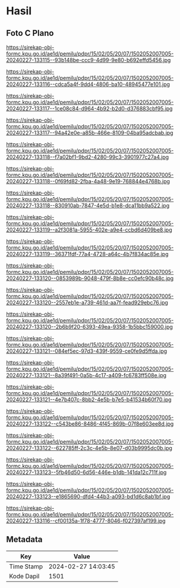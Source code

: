 # Hasil

## Foto C Plano

https://sirekap-obj-formc.kpu.go.id/ae1d/pemilu/pdpr/15/02/05/20/07/1502052007005-20240227-133115--93b148be-ccc9-4d99-9e80-b692effd5456.jpg

https://sirekap-obj-formc.kpu.go.id/ae1d/pemilu/pdpr/15/02/05/20/07/1502052007005-20240227-133116--cdca5a4f-9dd4-4806-ba10-48945477e101.jpg

https://sirekap-obj-formc.kpu.go.id/ae1d/pemilu/pdpr/15/02/05/20/07/1502052007005-20240227-133117--1ce08c84-d964-4b92-b2d0-d376883cbf95.jpg

https://sirekap-obj-formc.kpu.go.id/ae1d/pemilu/pdpr/15/02/05/20/07/1502052007005-20240227-133117--94a42e0e-a85b-466e-8109-04ba95adcbab.jpg

https://sirekap-obj-formc.kpu.go.id/ae1d/pemilu/pdpr/15/02/05/20/07/1502052007005-20240227-133118--f7a02bf1-9bd2-4280-99c3-3901977c27a4.jpg

https://sirekap-obj-formc.kpu.go.id/ae1d/pemilu/pdpr/15/02/05/20/07/1502052007005-20240227-133118--0f69fd82-2fba-4a48-9e19-768844e4768b.jpg

https://sirekap-obj-formc.kpu.go.id/ae1d/pemilu/pdpr/15/02/05/20/07/1502052007005-20240227-133118--830910ab-7847-4e5d-b1e8-dca11bb9a522.jpg

https://sirekap-obj-formc.kpu.go.id/ae1d/pemilu/pdpr/15/02/05/20/07/1502052007005-20240227-133119--a2f3081a-5955-402e-a9e4-ccbd6d409be8.jpg

https://sirekap-obj-formc.kpu.go.id/ae1d/pemilu/pdpr/15/02/05/20/07/1502052007005-20240227-133119--36371fdf-77a4-4728-a64c-4b7f834ac85e.jpg

https://sirekap-obj-formc.kpu.go.id/ae1d/pemilu/pdpr/15/02/05/20/07/1502052007005-20240227-133120--0853989b-9048-479f-8b8e-cc0efc90b48c.jpg

https://sirekap-obj-formc.kpu.go.id/ae1d/pemilu/pdpr/15/02/05/20/07/1502052007005-20240227-133120--2557eb1e-a739-461d-aa7f-fead929ebc76.jpg

https://sirekap-obj-formc.kpu.go.id/ae1d/pemilu/pdpr/15/02/05/20/07/1502052007005-20240227-133120--2b6b9f20-6393-49ea-9358-1b5bbc159000.jpg

https://sirekap-obj-formc.kpu.go.id/ae1d/pemilu/pdpr/15/02/05/20/07/1502052007005-20240227-133121--084ef5ec-97d3-439f-9559-ce0fe9d5ffda.jpg

https://sirekap-obj-formc.kpu.go.id/ae1d/pemilu/pdpr/15/02/05/20/07/1502052007005-20240227-133121--8a39f491-0a5b-4c17-a409-fc6783ff508e.jpg

https://sirekap-obj-formc.kpu.go.id/ae1d/pemilu/pdpr/15/02/05/20/07/1502052007005-20240227-133121--4e7b407c-8bb2-4e5b-b7e5-b41534b60f70.jpg

https://sirekap-obj-formc.kpu.go.id/ae1d/pemilu/pdpr/15/02/05/20/07/1502052007005-20240227-133122--c543be86-8486-4f45-869b-07f8e603ee8d.jpg

https://sirekap-obj-formc.kpu.go.id/ae1d/pemilu/pdpr/15/02/05/20/07/1502052007005-20240227-133122--622785ff-2c3c-4e5b-8e07-d03b9995dc0b.jpg

https://sirekap-obj-formc.kpu.go.id/ae1d/pemilu/pdpr/15/02/05/20/07/1502052007005-20240227-133123--5fb46d50-6d56-446e-b1db-141da12c711f.jpg

https://sirekap-obj-formc.kpu.go.id/ae1d/pemilu/pdpr/15/02/05/20/07/1502052007005-20240227-133123--e1865690-dfd4-44b3-a093-bd1d6c8ab1bf.jpg

https://sirekap-obj-formc.kpu.go.id/ae1d/pemilu/pdpr/15/02/05/20/07/1502052007005-20240227-133116--cf00135a-1f78-4777-8046-f027397af199.jpg


## Metadata

| Key        | Value               |
| ---------- | ------------------- |
| Time Stamp | 2024-02-27 14:03:45 |
| Kode Dapil | 1501                |



